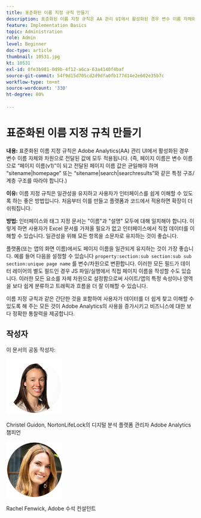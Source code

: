 ```yaml
---
title: 표준화된 이름 지정 규칙 만들기
description: 표준화된 이름 지정 규칙은 AA 관리 UI에서 활성화된 경우 변수 이름 자체와 차원으로 전달된 값에 모두 적용됩니다.
feature: Implementation Basics
topic: Administration
role: Admin
level: Beginner
doc-type: article
thumbnail: 10531.jpg
kt: 10531
exl-id: 0fe3b981-0d9b-4f12-a6ca-63a4140f4baf
source-git-commit: 54f9d15d705cd2d9dfa0fb177d14e2e602e35b7c
workflow-type: tm+mt
source-wordcount: '330'
ht-degree: 80%

---
```


# 표준화된 이름 지정 규칙 만들기

**내용:** 표준화된 이름 지정 규칙은 Adobe Analytics(AA) 관리 UI에서 활성화된 경우 변수 이름 자체와 차원으로 전달된 값에 모두 적용됩니다. (즉, 페이지 이름은 변수 이름으로 “페이지 이름(v1)”이 되고 전달된 페이지 이름 값은 균일해야 하며 “sitename|homepage” 또는 “sitename|search|searchresults”와 같은 특정 구조/계층 구조를 따라야 합니다.)

**이유:** 이름 지정 규칙은 일관성을 유지하고 사용자가 인터페이스를 쉽게 이해할 수 있도록 하는 좋은 방법입니다. 처음부터 이를 만들고 플랫폼과 코드에서 적용하면 확장이 더 쉬워집니다.

**방법:** 인터페이스와 태그 지정 문서는 &quot;이름&quot;과 &quot;설명&quot; 모두에 대해 일치해야 합니다. 이렇게 하면 사용자가 Excel 문서를 가져올 필요가 없고 인터페이스에서 직접 데이터를 이해할 수 있습니다. 일관성을 위해 모든 항목을 소문자로 유지하는 것이 좋습니다.

플랫폼(또는 앱의 화면 이름)에서도 페이지 이름을 일관되게 유지하는 것이 가장 좋습니다. 예를 들어 다음을 설정할 수 있습니다 `property:section:sub section:sub sub section:unique page name` 를 변수/차원으로 변환합니다. 이러한 모든 필드가 데이터 레이어의 별도 필드인 경우 JS 파일/실행에서 직접 페이지 이름을 작성할 수도 있습니다. 이러한 모든 요소를 자체 차원으로 설정함으로써 사이트/앱의 특정 속성이나 영역을 보다 쉽게 분류하고 트래픽과 흐름을 더 잘 이해할 수 있습니다.

이름 지정 규칙과 같은 간단한 것을 포함하여 사용자가 데이터를 더 쉽게 찾고 이해할 수 있도록 해 주는 모든 것이 Adobe Analytics의 사용을 증가시키고 비즈니스에 대한 보다 정확한 통찰력을 제공합니다.

## 작성자

이 문서의 공동 작성자:

![Christel Guidon](assets/Christel-Headshot-150.png)

Christel Guidon, NortonLifeLock의 디지털 분석 플랫폼 관리자
Adobe Analytics 챔피언

![Rachel Fenwick](assets/Rachel-Fenwick-150.png)

Rachel Fenwick, Adobe 수석 컨설턴트
